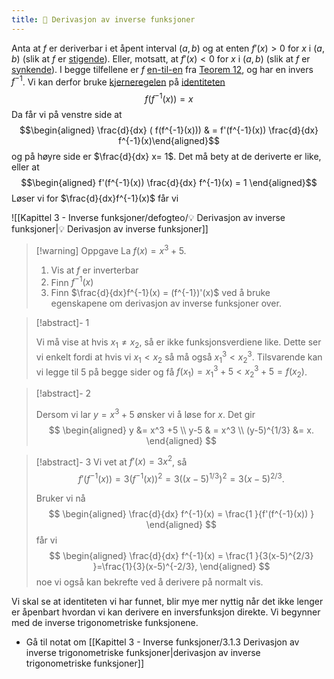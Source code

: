 ```yaml
---
title: 📄 Derivasjon av inverse funksjoner
---
```

Anta at $f$ er deriverbar i et åpent interval $(a,b)$ og at enten $f'(x) > 0$ for $x$ i $(a,b)$ (slik at $f$ er [stigende](Kapittel%202%20-%20derivasjon/93%20Stigende%20og%20synkende%20funksjoner.md)). Eller, motsatt, at $f'(x) < 0$ for $x$ i $(a,b)$ (slik at $f$ er [synkende](Kapittel%202%20-%20derivasjon/93%20Stigende%20og%20synkende%20funksjoner.md)). I begge tilfellene er $f$ [en-til-en](Kapittel%203%20-%20Inverse%20funksjoner/defogteo/✍️%20En-til-en%20funksjoner.md) fra [Teorem 12](Kapittel%202%20-%20derivasjon/93%20Stigende%20og%20synkende%20funksjoner.md), og har en invers $f^{-1}$. Vi kan derfor bruke [kjerneregelen](Kapittel%202%20-%20derivasjon/7%20Kjerneregelen.md) på [identiteten](Kapittel%203%20-%20Inverse%20funksjoner/3.1.1%20Inverse%20funksjoner.md) 
$$
f(f^{-1}(x)) = x
$$
Da får vi på venstre side at
$$\begin{aligned} \frac{d}{dx} ( f(f^{-1}(x))) & =  f'(f^{-1}(x)) \frac{d}{dx} f^{-1}(x)\end{aligned}$$
og på høyre side er $\frac{d}{dx} x= 1$. Det må bety at de deriverte er like, eller at
$$\begin{aligned} f'(f^{-1}(x)) \frac{d}{dx} f^{-1}(x) = 1  \end{aligned}$$
Løser vi for $\frac{d}{dx}f^{-1}(x)$ får vi

![[Kapittel 3 - Inverse funksjoner/defogteo/💡 Derivasjon av inverse funksjoner|💡 Derivasjon av inverse funksjoner]]


> [!warning] Oppgave 
> La $f(x) = x^3+5$.
> 1. Vis at $f$ er inverterbar
> 2. Finn $f^{-1}(x)$ 
> 3. Finn $\frac{d}{dx}f^{-1}(x) = (f^{-1})'(x)$ ved å bruke egenskapene om derivasjon av inverse funksjoner over.  

> [!abstract]- 1
> 
> Vi må vise at hvis $x_1 \neq x_2$, så er ikke funksjonsverdiene like. Dette ser vi enkelt fordi at hvis vi $x_1 < x_2$ så må også $x_1^3 < x_2^3$. Tilsvarende kan vi legge til 5 på begge sider og få $f(x_1) = x_1^3+5 < x_2^3+5 = f(x_2)$.

> [!abstract]- 2
> 
> Dersom vi lar $y = x^3+5$ ønsker vi å løse for $x$. Det gir
> $$
> \begin{aligned} y  &= x^3 +5 \\  y-5 & = x^3 \\ (y-5)^{1/3} &= x.  
> \end{aligned}
> $$

> [!abstract]- 3
> Vi vet at $f'(x) = 3x^2$, så 
> $$
> f'(f^{-1}(x)) = 3(f^{-1}(x))^2 = 3((x-5)^{1/3})^2 = 3(x-5)^{2/3}.
> $$
> 
> Bruker vi nå 
> $$
> \begin{aligned} \frac{d}{dx} f^{-1}(x) = \frac{1 }{f'(f^{-1}(x)) }   \end{aligned}
> $$
> får vi
> $$
> \begin{aligned} \frac{d}{dx} f^{-1}(x) = \frac{1 }{3(x-5)^{2/3} }=\frac{1}{3}(x-5)^{-2/3},   \end{aligned}
> $$
> noe vi også kan bekrefte ved å derivere på normalt vis. 

Vi skal se at identiteten vi har funnet, blir mye mer nyttig når det ikke lenger er åpenbart hvordan vi kan derivere en inversfunksjon direkte. Vi begynner med de inverse trigonometriske funksjonene. 


- Gå til notat om [[Kapittel 3 - Inverse funksjoner/3.1.3 Derivasjon av inverse trigonometriske funksjoner|derivasjon av inverse trigonometriske funksjoner]]